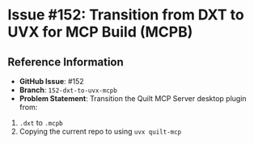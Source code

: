 <!-- markdownlint-disable MD013 MD024 -->
# Issue #152: Transition from DXT to UVX for MCP Build (MCPB)

## Reference Information

- **GitHub Issue**: #152
- **Branch**: `152-dxt-to-uvx-mcpb`
- **Problem Statement**: Transition the Quilt MCP Server desktop plugin from:

1. `.dxt` to `.mcpb`
2. Copying the current repo to using `uvx quilt-mcp`
